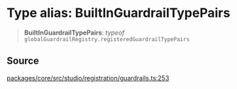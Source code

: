 # Type alias: BuiltInGuardrailTypePairs

> **BuiltInGuardrailTypePairs**: *typeof* `globalGuardrailRegistry.registeredGuardrailTypePairs`

## Source

[packages/core/src/studio/registration/guardrails.ts:253](https://github.com/VictorS67/encre/blob/42c3bddca4be2d23ad959c1c99381eefbf43789c/packages/core/src/studio/registration/guardrails.ts#L253)
